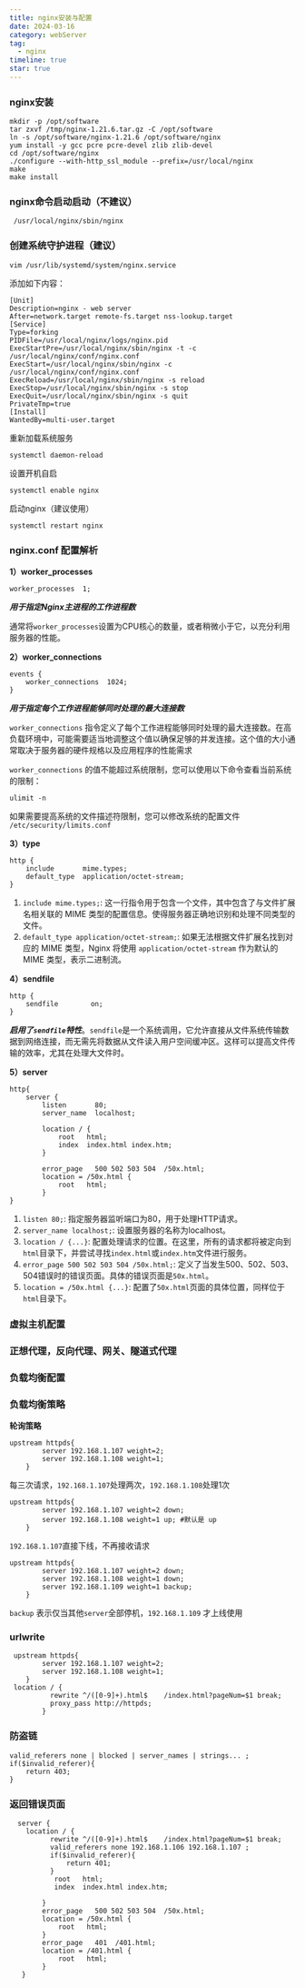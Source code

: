```yaml
---
title: nginx安装与配置
date: 2024-03-16
category: webServer
tag:
  - nginx
timeline: true
star: true
---
```



### nginx安装

```shell
mkdir -p /opt/software
tar zxvf /tmp/nginx-1.21.6.tar.gz -C /opt/software
ln -s /opt/software/nginx-1.21.6 /opt/software/nginx
yum install -y gcc pcre pcre-devel zlib zlib-devel
cd /opt/software/nginx
./configure --with-http_ssl_module --prefix=/usr/local/nginx
make 
make install
```

### nginx命令启动启动（不建议）

```shell
 /usr/local/nginx/sbin/nginx
```

### 创建系统守护进程（建议）

```shell
vim /usr/lib/systemd/system/nginx.service
```

添加如下内容：

```shell
[Unit]
Description=nginx - web server
After=network.target remote-fs.target nss-lookup.target
[Service]
Type=forking
PIDFile=/usr/local/nginx/logs/nginx.pid
ExecStartPre=/usr/local/nginx/sbin/nginx -t -c /usr/local/nginx/conf/nginx.conf
ExecStart=/usr/local/nginx/sbin/nginx -c /usr/local/nginx/conf/nginx.conf
ExecReload=/usr/local/nginx/sbin/nginx -s reload
ExecStop=/usr/local/nginx/sbin/nginx -s stop
ExecQuit=/usr/local/nginx/sbin/nginx -s quit
PrivateTmp=true
[Install]
WantedBy=multi-user.target
```

重新加载系统服务

```shell
systemctl daemon-reload
```

设置开机自启

```shell
systemctl enable nginx
```

启动nginx（建议使用）

```shell
systemctl restart nginx
```



### nginx.conf 配置解析

**1）worker_processes**

```shell
worker_processes  1;
```

***用于指定Nginx主进程的工作进程数***

通常将`worker_processes`设置为CPU核心的数量，或者稍微小于它，以充分利用服务器的性能。

**2）worker_connections**

```shell
events {
    worker_connections  1024;
}
```

***用于指定每个工作进程能够同时处理的最大连接数***

`worker_connections` 指令定义了每个工作进程能够同时处理的最大连接数。在高负载环境中，可能需要适当地调整这个值以确保足够的并发连接。这个值的大小通常取决于服务器的硬件规格以及应用程序的性能需求

`worker_connections` 的值不能超过系统限制，您可以使用以下命令查看当前系统的限制：

```shell
ulimit -n
```

如果需要提高系统的文件描述符限制，您可以修改系统的配置文件 `/etc/security/limits.conf`

**3）type**

```shell
http {
    include       mime.types;
    default_type  application/octet-stream;
}
```

1. `include mime.types;`:  这一行指令用于包含一个文件，其中包含了与文件扩展名相关联的 MIME 类型的配置信息。使得服务器正确地识别和处理不同类型的文件。
2. `default_type application/octet-stream;`: 如果无法根据文件扩展名找到对应的 MIME 类型，Nginx 将使用 `application/octet-stream` 作为默认的 MIME 类型，表示二进制流。

**4）sendfile**

```shell
http {
	sendfile        on;
}
```

***启用了`sendfile`特性***。`sendfile`是一个系统调用，它允许直接从文件系统传输数据到网络连接，而无需先将数据从文件读入用户空间缓冲区。这样可以提高文件传输的效率，尤其在处理大文件时。

**5）server**

```shell
http{
	server {
        listen       80;
        server_name  localhost;

        location / {
            root   html;
            index  index.html index.htm;
        }
 
        error_page   500 502 503 504  /50x.html;
        location = /50x.html {
            root   html;
        }
}
```

1. `listen 80;`: 指定服务器监听端口为80，用于处理HTTP请求。
2. `server_name localhost;`: 设置服务器的名称为localhost。
3. `location / {...}`: 配置处理请求的位置。在这里，所有的请求都将被定向到`html`目录下，并尝试寻找`index.html`或`index.htm`文件进行服务。
4. `error_page 500 502 503 504 /50x.html;`: 定义了当发生500、502、503、504错误时的错误页面。具体的错误页面是`50x.html`。
5. `location = /50x.html {...}`: 配置了`50x.html`页面的具体位置，同样位于`html`目录下。

### 虚拟主机配置







### 正想代理，反向代理、网关、隧道式代理





### 负载均衡配置

[//]: # (![IqwSUd095635]&#40;C:\Users\15202\Desktop\Nginx-PIC\IqwSUd095635.png&#41;)

### 负载均衡策略

**轮询策略**

```shell
upstream httpds{
        server 192.168.1.107 weight=2;
        server 192.168.1.108 weight=1;
    }
```

每三次请求，`192.168.1.107`处理两次，`192.168.1.108`处理1次

```shell
upstream httpds{
        server 192.168.1.107 weight=2 down;
        server 192.168.1.108 weight=1 up; #默认是 up
    }
```

`192.168.1.107`直接下线，不再接收请求

```shell
upstream httpds{
        server 192.168.1.107 weight=2 down;
        server 192.168.1.108 weight=1 down;
        server 192.168.1.109 weight=1 backup; 
    }
```

`backup` 表示仅当其他`server`全部停机，`192.168.1.109` 才上线使用

### urlwrite

```shell
 upstream httpds{
        server 192.168.1.107 weight=2;
        server 192.168.1.108 weight=1;
    }
 location / {
          rewrite ^/([0-9]+).html$    /index.html?pageNum=$1 break;
          proxy_pass http://httpds;
        }
```

### 防盗链

```shell
valid_referers none | blocked | server_names | strings... ;
if($invalid_referer){
	return 403;
}
```

### 返回错误页面

```shell
  server {
    location / {
          rewrite ^/([0-9]+).html$    /index.html?pageNum=$1 break;
          valid_referers none 192.168.1.106 192.168.1.107 ;
          if($invalid_referer){
              return 401;
          }
           root   html;
           index  index.html index.htm;

        }
        error_page   500 502 503 504  /50x.html;
        location = /50x.html {
            root   html;
        }
        error_page   401  /401.html;
        location = /401.html {
            root   html;
        }
   }

```

